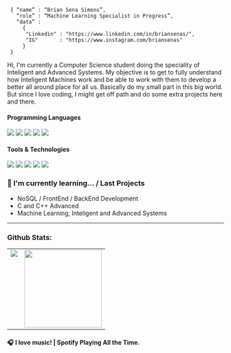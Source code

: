 <!--div style="text-align:center"><img src="./img/welcome.png" alt="background" style="width:70%; margin-left:auto; margin-right:auto; display: block; width:300px"/></div-->

```shell
 { “name” : “Brian Sena Simons”,
   “role” : “Machine Learning Specialist in Progress”,
   “data” : 
     { 
      "Linkedin" : "https://www.linkedin.com/in/briansenas/",
      "IG"       : "https://www.instagram.com/briansenas"
     }
 }
```

Hi, I'm currently a Computer Science student doing the speciality of Inteligent and Advanced Systems. 
My objective is to get to fully understand how Inteligent Machines work and be able to work with them to develop
a better all around place for all us. Basically do my small part in this big world.
But since I love coding, I might get off path and do some extra projects here and there.
  
<h4>Programming Languages</h4>
<p>
  <img src="https://img.shields.io/badge/c++-%2300599C.svg?style=for-the-badge&logo=c%2B%2B&logoColor=white">
  <img src="https://img.shields.io/badge/java-%23ED8B00.svg?style=for-the-badge&logo=java&logoColor=white">
  <img src="https://img.shields.io/badge/latex-%23008080.svg?style=for-the-badge&logo=latex&logoColor=white">
  <img src="https://img.shields.io/badge/python-3670A0?style=for-the-badge&logo=python&logoColor=ffdd54">
  <img src="https://img.shields.io/badge/ruby-%23CC342D.svg?style=for-the-badge&logo=ruby&logoColor=white"
</p>

<h4>Tools & Technologies</h4>
<p>
  <img src="https://img.shields.io/badge/NeoVim-%2357A143.svg?&style=for-the-badge&logo=neovim&logoColor=white">
  <img src="https://img.shields.io/badge/Git-F05032?style=for-the-badge&logo=git&logoColor=white">
  <img src="https://img.shields.io/badge/GitHub-100000?style=for-the-badge&logo=github&logoColor=white">
  <img src="https://img.shields.io/badge/Linux-FCC624?style=for-the-badge&logo=linux&logoColor=black">
  <img src="https://img.shields.io/badge/Qt-%23217346.svg?style=for-the-badge&logo=Qt&logoColor=white">
</p>


### 🌱 I'm currently learning... / Last Projects

- NoSQL / FrontEnd / BackEnd Development
- C and C++ Advanced
- Machine Learning, Inteligent and Advanced Systems

---

### Github Stats:

<table>
  <tr>
    <td valign="top"><img src="https://github-readme-stats.vercel.app/api/top-langs/?username=CodeBoy-source&theme=radical&card_width=450em)](https://github.com/CodeBoy-source/CodeBoy-source/github-readme-stats"/></td>
    <td valign="top"><img height="180em" src="https://github-readme-stats.vercel.app/api?username=CodeBoy-source&show_icons=true&hide_border=true&&count_private=true&include_all_commits=true&theme=radical&hide_stars=false" /></td>
  </tr>
</table>


#### 🎧 I love music! | Spotify Playing All the Time.
